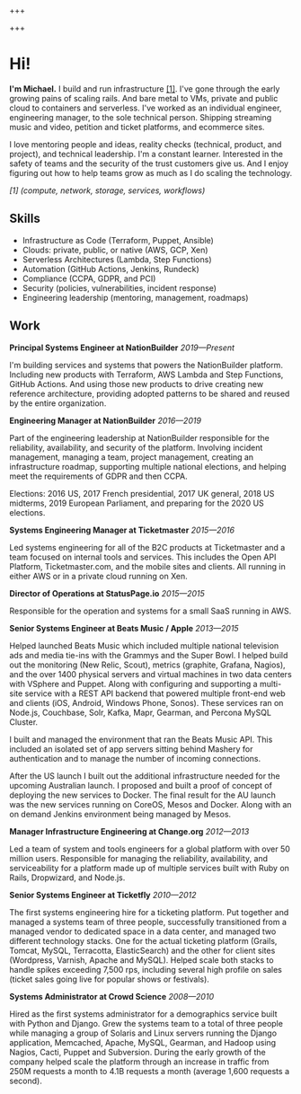 +++


+++

# Hi!

**I'm Michael.** I build and run infrastructure <a href="#footnote-1">[1]</a>. I've gone through the early growing pains of scaling rails. And bare metal to VMs, private and public cloud to containers and serverless. I've worked as an individual engineer, engineering manager, to the sole technical person. Shipping streaming music and video, petition and ticket platforms, and ecommerce sites.

I love mentoring people and ideas, reality checks (technical, product, and project), and technical leadership. I'm a constant learner. Interested in the safety of teams and the security of the trust customers give us. And I enjoy figuring out how to help teams grow as much as I do scaling the technology.

<p id="footnote-1"><i>[1] (compute, network, storage, services, workflows)</i></p>

## Skills 

- Infrastructure as Code (Terraform, Puppet, Ansible)
- Clouds: private, public, or native (AWS, GCP, Xen)
- Serverless Architectures (Lambda, Step Functions)
- Automation (GitHub Actions, Jenkins, Rundeck)
- Compliance (CCPA, GDPR, and PCI)
- Security (policies, vulnerabilities, incident response)
- Engineering leadership (mentoring, management, roadmaps)

## Work 

**Principal Systems Engineer at NationBuilder** _2019—Present_ 

I'm building services and systems that powers the NationBuilder platform.  Including new products with Terraform, AWS Lambda and Step Functions, GitHub Actions. And using those new products to drive creating new reference architecture, providing adopted patterns to be shared and reused by the entire organization.

**Engineering Manager at NationBuilder** _2016—2019_

Part of the engineering leadership at NationBuilder responsible for the reliability, availability, and security of the platform. Involving incident management, managing a team, project management, creating an infrastructure roadmap, supporting multiple national elections, and helping meet the requirements of GDPR and then CCPA.

Elections: 2016 US, 2017 French presidential, 2017 UK general, 2018 US midterms, 2019 European Parliament, and preparing for the 2020 US elections.

**Systems Engineering Manager at Ticketmaster**  _2015—2016_

Led systems engineering for all of the B2C products at Ticketmaster and a team focused on internal tools and services. This includes the Open API Platform, Ticketmaster.com, and the mobile sites and clients. All running in either AWS or in a private cloud running on Xen.

**Director of Operations at StatusPage.io** _2015—2015_

Responsible for the operation and systems for a small SaaS running in AWS.

**Senior Systems Engineer at Beats Music / Apple** _2013—2015_

Helped launched Beats Music which included multiple national television ads and media tie-ins with the Grammys and the Super Bowl. I helped build out the monitoring (New Relic, Scout), metrics (graphite, Grafana, Nagios), and the over 1400 physical servers and virtual machines in two data centers with VSphere and Puppet. Along with configuring and supporting a multi-site service with a REST API backend that powered multiple front-end web and clients (iOS, Android, Windows Phone, Sonos). These services ran on Node.js, Couchbase, Solr, Kafka, Mapr, Gearman, and Percona MySQL Cluster. 

I built and managed the environment that ran the Beats Music API. This included an isolated set of app servers sitting behind Mashery for authentication and to manage the number of incoming connections. 

After the US launch I built out the additional infrastructure needed for the upcoming Australian launch. I proposed and built a proof of concept of deploying the new services to Docker. The final result for the AU launch was the new services running on CoreOS, Mesos and Docker. Along with an on demand Jenkins environment being managed by Mesos.

**Manager Infrastructure Engineering at Change.org** _2012—2013_

Led a team of system and tools engineers for a global platform with over 50 million users. Responsible for managing the reliability, availability, and serviceability for a platform made up of multiple services built with Ruby on Rails, Dropwizard, and Node.js.

**Senior Systems Engineer at Ticketfly** _2010—2012_

The first systems engineering hire for a ticketing platform. Put together and managed a systems team of three people, successfully transitioned from a managed vendor to dedicated space in a data center, and managed two different technology stacks. One for the actual ticketing platform (Grails, Tomcat, MySQL, Terracotta, ElasticSearch) and the other for client sites (Wordpress, Varnish, Apache and MySQL). Helped scale both stacks to handle spikes exceeding 7,500 rps, including several high profile on sales (ticket sales going live for popular shows or festivals).

**Systems Administrator at Crowd Science** _2008—2010_

Hired as the first systems administrator for a demographics service built with Python and Django. Grew the systems team to a total of three people while managing a group of Solaris and Linux servers running the Django application, Memcached, Apache, MySQL, Gearman, and Hadoop using Nagios, Cacti, Puppet and Subversion. During the early growth of the company helped scale the platform through an increase in traffic from 250M requests a month to 4.1B requests a month (average 1,600 requests a second).
